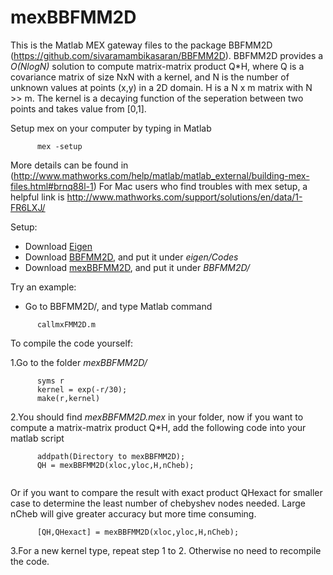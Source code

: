 mexBBFMM2D
==========

This is the Matlab MEX gateway files to the package BBFMM2D (https://github.com/sivaramambikasaran/BBFMM2D).
BBFMM2D provides a *O(NlogN)* solution to compute matrix-matrix product Q*H, where Q is a covariance 
matrix of size NxN with a kernel, and N is the number of unknown values at points (x,y) in a 2D domain. 
H is a N x m matrix with N >> m. 
The kernel is a decaying function of the seperation between two points and takes value from [0,1].  

Setup mex on your computer by typing in Matlab  

```
      mex -setup 
```
More details can be found in (http://www.mathworks.com/help/matlab/matlab_external/building-mex-files.html#brnq88l-1)
For Mac users who find troubles with mex setup, a helpful link is
http://www.mathworks.com/support/solutions/en/data/1-FR6LXJ/

Setup:
+ Download [Eigen](http://eigen.tuxfamily.org/index.php?title=Main_Page)
+ Download [BBFMM2D](https://github.com/sivaramambikasaran/BBFMM2D), and put it under _eigen/Codes_
+ Download [mexBBFMM2D](https://github.com/whereisdodo/mexBBFMM2D), and put it under _BBFMM2D/_

Try an example:
+ Go to BBFMM2D/, and type Matlab command  

```
      callmxFMM2D.m
```

To compile the code yourself:

1.Go to the folder _mexBBFMM2D/_
```
      syms r
      kernel = exp(-r/30);
      make(r,kernel)
```
2.You should find _mexBBFMM2D.mex_ in your folder, now if you want to compute a matrix-matrix product Q*H, add the following 
code into your matlab script  

```
      addpath(Directory to mexBBFMM2D);
      QH = mexBBFMM2D(xloc,yloc,H,nCheb); 
      
```
  Or if you want to compare the result with exact product QHexact for smaller case to determine the least number of chebyshev nodes needed. Large nCheb will give greater accuracy but more time consuming.
```
      [QH,QHexact] = mexBBFMM2D(xloc,yloc,H,nCheb);
```
3.For a new kernel type, repeat step 1 to 2. Otherwise no need to recompile the code. 
